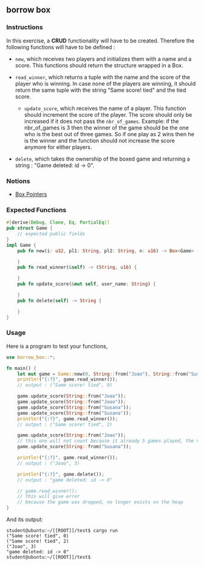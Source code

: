 ## borrow box

### Instructions

In this exercise, a **CRUD** functionality will have to be created. Therefore the following functions will have to be defined :

- `new`, which receives two players and initializes them with a name and a score. This functions should
  return the structure wrapped in a Box.

- `read_winner`, which returns a tuple with the name and the score of the player who is winning.
  In case none of the players are winning, it should return the same tuple with the string "Same score! tied" and the tied score.

  - `update_score`, which receives the name of a player.
    This function should increment the score of the player. The score should only be increased if it does not pass the `nbr_of_games`.
    Example: if the nbr_of_games is 3 then the winner of the game should be the one who is the best out of three games. So if one play as 2 wins then
    he is the winner and the function should not increase the score anymore for either players.

- `delete`, which takes the ownership of the boxed game and returning a string : "Game deleted: id -> 0".

### Notions

- [Box Pointers](https://doc.rust-lang.org/book/ch15-01-box.html)

### Expected Functions

```rust
#[derive(Debug, Clone, Eq, PartialEq)]
pub struct Game {
    // expected public fields
}
impl Game {
    pub fn new(i: u32, pl1: String, pl2: String, n: u16) -> Box<Game> {

    }
    pub fn read_winner(&self) -> (String, u16) {

    }
    pub fn update_score(&mut self, user_name: String) {

    }
    pub fn delete(self) -> String {

    }
}
```

### Usage

Here is a program to test your functions,

```rust
use borrow_box::*;

fn main() {
    let mut game = Game::new(0, String::from("Joao"), String::from("Susana"), 5);
    println!("{:?}", game.read_winner());
    // output : ("Same score! tied", 0)

    game.update_score(String::from("Joao"));
    game.update_score(String::from("Joao"));
    game.update_score(String::from("Susana"));
    game.update_score(String::from("Susana"));
    println!("{:?}", game.read_winner());
    // output : ("Same score! tied", 2)

    game.update_score(String::from("Joao"));
    // this one will not count because it already 5 games played, the nbr_of_games
    game.update_score(String::from("Susana"));

    println!("{:?}", game.read_winner());
    // output : ("Joao", 3)

    println!("{:?}", game.delete());
    // output : "game deleted: id -> 0"

    // game.read_winner();
    // this will give error
    // because the game was dropped, no longer exists on the heap
}
```

And its output:

```console
student@ubuntu:~/[[ROOT]]/test$ cargo run
("Same score! tied", 0)
("Same score! tied", 2)
("Joao", 3)
"game deleted: id -> 0"
student@ubuntu:~/[[ROOT]]/test$
```
